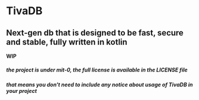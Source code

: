 # TivaDB
## Next-gen db that is designed to be fast, secure and stable, fully written in kotlin
**WIP**

##### the project is under mit-0, the full license is available in the LICENSE file
##### that means you don't need to include any notice about usage of TivaDB in your project
